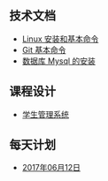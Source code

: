## 技术文档
* [Linux 安装和基本命令](./mysql-doc01.md)  
* [Git 基本命令](./mysql-doc.02.md)  
* [数据库 Mysql 的安装](./mysql-doc04.md)   



## 课程设计
* [学生管理系统](./mysql-doc03.md)


## 每天计划

* [2017年06月12日](20170612.md)

